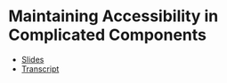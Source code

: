 # Maintaining Accessibility in Complicated Components

- [Slides](https://docs.google.com/presentation/d/179CFvIQYlZeVpLo4-aWIAeXYKFcwx2gMHhTcdtOV5TA/edit?usp=sharing)
- [Transcript](https://docs.google.com/document/d/19zjg0PlxU_mI3sfc0fj5v9UACCChSpvgtP2kwMyyoE4/edit)
